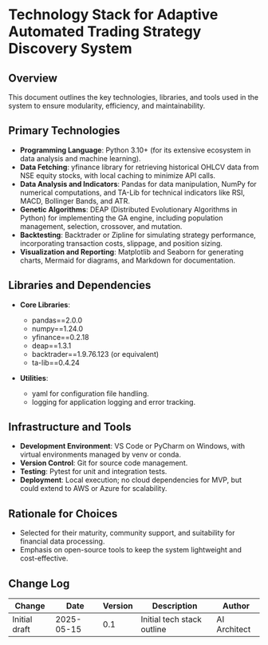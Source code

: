 # Technology Stack for Adaptive Automated Trading Strategy Discovery System

## Overview

This document outlines the key technologies, libraries, and tools used in the system to ensure modularity, efficiency, and maintainability.

## Primary Technologies

- **Programming Language**: Python 3.10+ (for its extensive ecosystem in data analysis and machine learning).
- **Data Fetching**: yfinance library for retrieving historical OHLCV data from NSE equity stocks, with local caching to minimize API calls.
- **Data Analysis and Indicators**: Pandas for data manipulation, NumPy for numerical computations, and TA-Lib for technical indicators like RSI, MACD, Bollinger Bands, and ATR.
- **Genetic Algorithms**: DEAP (Distributed Evolutionary Algorithms in Python) for implementing the GA engine, including population management, selection, crossover, and mutation.
- **Backtesting**: Backtrader or Zipline for simulating strategy performance, incorporating transaction costs, slippage, and position sizing.
- **Visualization and Reporting**: Matplotlib and Seaborn for generating charts, Mermaid for diagrams, and Markdown for documentation.

## Libraries and Dependencies

- **Core Libraries**:
  - pandas==2.0.0
  - numpy==1.24.0
  - yfinance==0.2.18
  - deap==1.3.1
  - backtrader==1.9.76.123 (or equivalent)
  - ta-lib==0.4.24

- **Utilities**:
  - yaml for configuration file handling.
  - logging for application logging and error tracking.

## Infrastructure and Tools

- **Development Environment**: VS Code or PyCharm on Windows, with virtual environments managed by venv or conda.
- **Version Control**: Git for source code management.
- **Testing**: Pytest for unit and integration tests.
- **Deployment**: Local execution; no cloud dependencies for MVP, but could extend to AWS or Azure for scalability.

## Rationale for Choices

- Selected for their maturity, community support, and suitability for financial data processing.
- Emphasis on open-source tools to keep the system lightweight and cost-effective.

## Change Log

| Change        | Date       | Version | Description                  | Author         |
| ------------- | ---------- | ------- | ---------------------------- | -------------- |
| Initial draft | 2025-05-15 | 0.1     | Initial tech stack outline   | AI Architect   | 